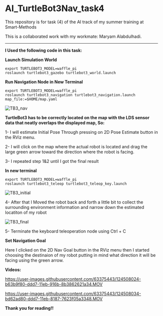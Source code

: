 # AI_TurtleBot3Nav_task4
This repository is for task (4) of the AI track of my summer training at Smart-Methods

This is a collaborated work with my workmate: Maryam Alabdulhadi.  

-----------------------------------------------

**I Used the following code in this task:**

**Launch Simulation World**

    export TURTLEBOT3_MODEL=waffle_pi
    roslaunch turtlebot3_gazebo turtlebot3_world.launch
    
**Run Navigation Node in New Terminal**

    export TURTLEBOT3_MODEL=waffle_pi
    roslaunch turtlebot3_navigation turtlebot3_navigation.launch map_file:=$HOME/map.yaml
    
    
  ![TB3_nav](https://user-images.githubusercontent.com/63375443/124506481-6909fe80-ddd4-11eb-9114-efeb3e6fb6eb.png)

    
**TurtleBot3 has to be correctly located on the map with the LDS sensor data that neatly overlaps the displayed map, So:**

1- I will estimate Initial Pose Through pressing on 2D Pose Estimate button in the RViz menu.

2- I will click on the map where the actual robot is located and drag the large green arrow toward the direction where the robot is facing.

3- I repeated step 1&2 until I got the final result 

**In new terminal**

    export TURTLEBOT3_MODEL=waffle_pi
    roslaunch turtlebot3_teleop turtlebot3_teleop_key.launch
    
![TB3_initial](https://user-images.githubusercontent.com/63375443/124506668-d74ec100-ddd4-11eb-9a19-3d49c8665ac8.png)

    
4- After that I Moved the robot back and forth a little bit to collect the surrounding environment information and narrow down the estimated locatiton of my robot

![TB3_final](https://user-images.githubusercontent.com/63375443/124506531-82ab4600-ddd4-11eb-9bbc-9c09bd02d318.png)


5- Terminate the keyboard teleoperation node using Ctrl + C

**Set Navigation Goal**

Here I clicked on the 2D Nav Goal button in the RViz menu then I started choosing the destinaion of my robot putting in mind what direction it will be facing using the green arrow.

**Videos:**

https://user-images.githubusercontent.com/63375443/124508024-b63b9f80-ddd7-11eb-916b-8b3862621a34.MOV


https://user-images.githubusercontent.com/63375443/124508034-bd62ad80-ddd7-11eb-8187-7623f05a3348.MOV


**Thank you for reading!!**
 



